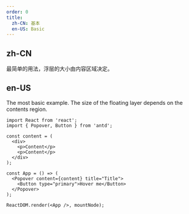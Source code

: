 ```yaml
---
order: 0
title:
  zh-CN: 基本
  en-US: Basic
---
```


## zh-CN

最简单的用法，浮层的大小由内容区域决定。

## en-US

The most basic example. The size of the floating layer depends on the contents region.

```tsx
import React from 'react';
import { Popover, Button } from 'antd';

const content = (
  <div>
    <p>Content</p>
    <p>Content</p>
  </div>
);

const App = () => (
  <Popover content={content} title="Title">
    <Button type="primary">Hover me</Button>
  </Popover>
);

ReactDOM.render(<App />, mountNode);
```

<style>
.ant-popover-content p {
  margin: 0;
}
</style>
